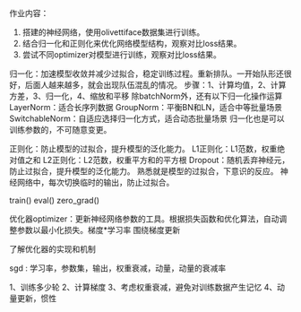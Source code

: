 作业内容：
1. 搭建的神经网络，使用olivettiface数据集进行训练。
2. 结合归一化和正则化来优化网络模型结构，观察对比loss结果。
3. 尝试不同optimizer对模型进行训练，观察对比loss结果。


归一化：加速模型收敛并减少过拟合，稳定训练过程。重新排队。一开始队形还很好，后面人越来越多，就会出现队伍混乱的情况。
步骤：1、计算均值，2、计算方差，3、归一化，4、缩放和平移
除batchNorm外，还有以下归一化操作运算
    LayerNorm：适合长序列数据
    GroupNorm：平衡BN和LN，适合中等批量场景
    SwitchableNorm：自适应选择归一化方式，适合动态批量场景
归一化也是可以训练参数的，不可随意变更。

正则化：防止模型的过拟合，提升模型的泛化能力。
L1正则化：L1范数，权重绝对值之和
L2正则化：L2范数，权重平方和的平方根
Dropout：随机丢弃神经元，防止过拟合，提升模型的泛化能力。
熟悉就是模型的过拟合，下意识的反应。
神经网络中，每次切换临时的输出，防止过拟合。

train()
eval()
zero_grad()

优化器optimizer：更新神经网络参数的工具。根据损失函数和优化算法，自动调整参数以最小化损失。梯度*学习率
围绕梯度更新

了解优化器的实现和机制

sgd : 学习率，参数集，输出，权重衰减，动量，动量的衰减率

1、训练多少轮
2、计算梯度
3、考虑权重衰减，避免对训练数据产生记忆
4、动量更新，惯性